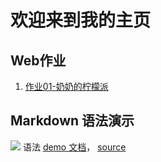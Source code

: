 # 欢迎来到我的主页

## Web作业
1. [作业01-奶奶的柠檬派](pie)

## Markdown 语法演示
![](images/exclamation.png) 语法 [demo 文档](demo)， [source](https://github.com/sysu-swi/homework/blob/gh-pages/demo.md)



